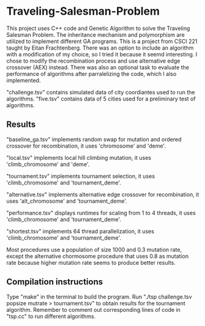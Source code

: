 # Traveling-Salesman-Problem

This project uses C++ code and Genetic Algorithm to solve the Traveling Salesman Problem. The inheritance mechanism and polymorphism are utilized to implement different GA programs. This is a project from CSCI 221 taught by Eitan Frachtenberg. There was an option to include an algorithm with a modification of my choice, so I tried it because it seemd interesting. I chose to modify the recombination process and use alternative edge crossover (AEX) instead. There was also an optional task to evaluate the performance of algorithms after parralelizing the code, which I also implemented. 

"challenge.tsv" contains simulated data of city coordiantes used to run the algorithms. "five.tsv" contains data of 5 cities used for a preliminary test of algorithms. 

## Results

"baseline_ga.tsv" implements random swap for mutation and ordered crossover for recombination, it uses 'chromosome' and 'deme'.

"local.tsv" implements local hill climbing mutation, it uses 'climb_chromosome' and 'deme'.

"tournament.tsv" implements tournament selection, it uses 'climb_chromosome' and 'tournament_deme'.

"alternative.tsv" implements alternative edge crossover for recombination, it uses 'alt_chromosome' and 'tournament_deme'.

"performance.tsv" displays runtimes for scaling from 1 to 4 threads, it uses 'climb_chromosome' and 'tournament_deme'.

"shortest.tsv" implements 64 thread parallelization, it uses 'climb_chromosome' and 'tournament_deme'.

Most procedures use a population of size 1000 and 0.3 mutation rate, except the alternative chormosome procedure that uses 0.8 as mutation rate because higher mutation rate seems to produce better results. 

## Compilation instructions
Type "make" in the terminal to build the program. 
Run "./tsp challenge.tsv popsize mutrate > tournament.tsv" to obtain results for the tournament algorithm. Remember to comment out corresponding lines of code in "tsp.cc" to run different algorithms.
